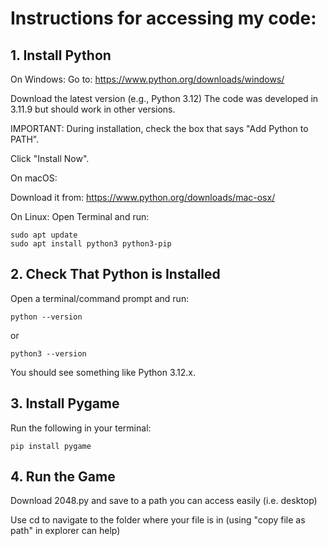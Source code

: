 # Instructions for accessing my code: 
## 1. Install Python
On Windows:
Go to: https://www.python.org/downloads/windows/

Download the latest version (e.g., Python 3.12) The code was developed in 3.11.9 but should work in other versions. 

IMPORTANT: During installation, check the box that says "Add Python to PATH".

Click "Install Now".

On macOS:

Download it from: https://www.python.org/downloads/mac-osx/

On Linux:
Open Terminal and run:
~~~
sudo apt update
sudo apt install python3 python3-pip
~~~
## 2. Check That Python is Installed
Open a terminal/command prompt and run:
~~~
python --version
~~~
or 
~~~
python3 --version
~~~
You should see something like Python 3.12.x.

## 3. Install Pygame
Run the following in your terminal:
~~~
pip install pygame
~~~

## 4. Run the Game
Download 2048.py and save to a path you can access easily (i.e. desktop)

Use cd to navigate to the folder where your file is in (using "copy file as path" in explorer can help)

